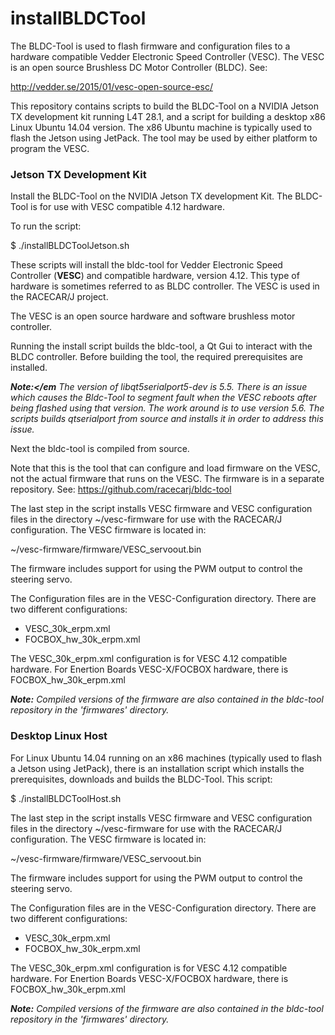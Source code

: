 # installBLDCTool
The BLDC-Tool is used to flash firmware and configuration files to a hardware compatible Vedder Electronic Speed Controller (VESC). The VESC is an open source Brushless DC Motor Controller (BLDC). See:

http://vedder.se/2015/01/vesc-open-source-esc/

This repository contains scripts to build the BLDC-Tool on a NVIDIA Jetson TX development kit running L4T 28.1, and a script for building a desktop x86 Linux Ubuntu 14.04 version. The x86 Ubuntu machine is typically used to flash the Jetson using JetPack. The tool may be used by either platform to program the VESC. 

<h3>Jetson TX Development Kit</h3>
Install the BLDC-Tool on the NVIDIA Jetson TX development Kit. The BLDC-Tool is for use with VESC compatible 4.12 hardware.

To run the script:

$ ./installBLDCToolJetson.sh


These scripts will install the bldc-tool for Vedder Electronic Speed Controller (<b>VESC</b>) and compatible hardware, version 4.12. This type of hardware is sometimes referred to as BLDC controller. The VESC is used in the RACECAR/J project.

The VESC is an open source hardware and software brushless motor controller.

Running the install script builds the bldc-tool, a Qt Gui to interact with the BLDC controller.
Before building the tool, the required prerequisites are installed. 

<em><b>Note:</em</b> The version of libqt5serialport5-dev is 5.5. There is an issue which causes the Bldc-Tool to segment fault when the VESC reboots after being flashed using that version. The work around is to use version 5.6. The scripts builds qtserialport from source and installs it in order to address this issue.</em>

Next the bldc-tool is compiled from source.

Note that this is the tool that can configure and load firmware on the VESC, not the actual firmware that runs on the VESC. The firmware is in a separate repository. See: https://github.com/racecarj/bldc-tool

The last step in the script installs VESC firmware and VESC configuration files in the directory ~/vesc-firmware for use with the RACECAR/J configuration. The VESC firmware is located in:

~/vesc-firmware/firmware/VESC_servoout.bin

The firmware includes support for using the PWM output to control the steering servo.

The Configuration files are in the VESC-Configuration directory. There are two different configurations:
<ul>
<li>VESC_30k_erpm.xml</li>
<li>FOCBOX_hw_30k_erpm.xml</li>
</ul>

The VESC_30k_erpm.xml configuration is for VESC 4.12 compatible hardware. For Enertion Boards VESC-X/FOCBOX hardware, there is FOCBOX_hw_30k_erpm.xml

<em><b>Note:</b> Compiled versions of the firmware are also contained in the bldc-tool repository in the 'firmwares' directory.</em>

<h3>Desktop Linux Host</h3>
For Linux Ubuntu 14.04 running on an x86 machines (typically used to flash a Jetson using JetPack), there is an installation script which installs the prerequisites, downloads and builds the BLDC-Tool. This script:


$ ./installBLDCToolHost.sh

The last step in the script installs VESC firmware and VESC configuration files in the directory ~/vesc-firmware for use with the RACECAR/J configuration. The VESC firmware is located in:

~/vesc-firmware/firmware/VESC_servoout.bin

The firmware includes support for using the PWM output to control the steering servo.

The Configuration files are in the VESC-Configuration directory. There are two different configurations:
<ul>
<li>VESC_30k_erpm.xml</li>
<li>FOCBOX_hw_30k_erpm.xml</li>
</ul>

The VESC_30k_erpm.xml configuration is for VESC 4.12 compatible hardware. For Enertion Boards VESC-X/FOCBOX hardware, there is FOCBOX_hw_30k_erpm.xml

<em><b>Note:</b> Compiled versions of the firmware are also contained in the bldc-tool repository in the 'firmwares' directory.</em>





